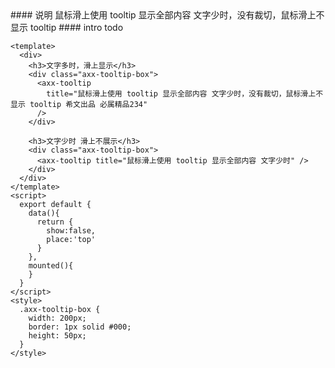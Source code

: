 <cn>
#### 说明
鼠标滑上使用 tooltip 显示全部内容 文字少时，没有裁切，鼠标滑上不显示 tooltip 
</cn>

<us>
#### intro
todo
</us>

```tpl
<template>
  <div>
    <h3>文字多时，滑上显示</h3>
    <div class="axx-tooltip-box">
      <axx-tooltip
        title="鼠标滑上使用 tooltip 显示全部内容 文字少时，没有裁切，鼠标滑上不显示 tooltip 希文出品 必属精品234"
      />
    </div>

    <h3>文字少时 滑上不展示</h3>
    <div class="axx-tooltip-box">
      <axx-tooltip title="鼠标滑上使用 tooltip 显示全部内容 文字少时" />
    </div>
  </div>
</template>
<script>
  export default {
    data(){
      return {
        show:false,
        place:'top'
      }
    },
    mounted(){
    }
  }
</script>
<style>
  .axx-tooltip-box {
    width: 200px;
    border: 1px solid #000;
    height: 50px;
  }
</style>
```
